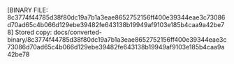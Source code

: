 [BINARY FILE: 8c3774f44785d38f80dc19a7b1a3eae8652752156ff400e39344eae3c73086d70ad65c4b066d129ebe39482fe643138b19949af9103e185b4caa9a42be78]
Stored copy: docs/converted-binary/8c3774f44785d38f80dc19a7b1a3eae8652752156ff400e39344eae3c73086d70ad65c4b066d129ebe39482fe643138b19949af9103e185b4caa9a42be78
